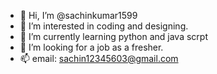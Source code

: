 - 👋 Hi, I’m @sachinkumar1599
- 👀 I’m interested in coding and designing.
- 🌱 I’m currently learning python and java scrpt
- 💞️ I’m looking for a job as a fresher.
- 📫 email: sachin12345603@gmail.com

<!---
sachinkumar1599/sachinkumar1599 is a ✨ special ✨ repository because its `README.md` (this file) appears on your GitHub profile.
You can click the Preview link to take a look at your changes.
--->
